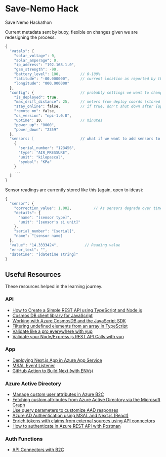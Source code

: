 # Save-Nemo Hack

Save Nemo Hackathon

Current metadata sent by buoy, flexible on changes given we are redesigning the process.

```javascript
{
  "vatals": {
    "solar_voltage": 0,
    "solar_amperage": 0,
    "ip_address": "192.168.1.0",
    "gsm_strength": -90,
    "battery_level": 100,         // 0-100%
    "latitude": "-00.000000",     // current location as reported by the GPS before this transmission
    "longitude": "000.000000"
  },
  "config": {                     // probably settings we want to change using desired properties
    "is_deployed": true,
    "max_drift_distance": 25,     // meters from deploy coords (stored in db)
    "stay_online": false,         // if true, don't shut down after {uptime} minutes on next boot, stay awake
    "remote_on": false,
    "os_version": "npi-1.0.0",
    "uptime": 10,                 // minutes
    "power_up": "0000",
    "power_down": "2359"
  },
  "sensors: [                     // what if we want to add sensors to a buoy? Do we maintain them in DB or in desired props?
    {
      "serial_number": "123456",
      "type": "AIR_PRESSURE",
      "unit": "kilopascal",
      "symbol": "KPa"
    }
    ...
  ]
}
```

Sensor readings are currently stored like this (again, open to ideas):

```javascript
{
  "sensor": {
    "correction_value": 1.002,          // As sensors degrade over time, we multiply the reading by this value, stored for purpose of undo-ing if required
    "details": {
      "name": "[sensor type]",
      "unit": "[sensor's si unit]"
    },
    "serial_number": "[serial]",
    "name": "[sensor name]
  },
  "value": "14.3333424",            // Reading value
  "error_text": "",
  "datetime": "[datetime string]"
}
```

## Useful Resources

These resources helped in the learning journey.

### API

- [How to Create a Simple REST API using TypeScript and Node.js](https://www.section.io/engineering-education/how-to-create-a-simple-rest-api-using-typescript-and-nodejs/)
- [Cosmos DB client library for JavaScript](https://docs.microsoft.com/en-us/javascript/api/overview/azure/cosmos-readme?view=azure-node-latest)
- [Working with Azure CosmosDB and the JavaScript SDK](https://microsoft.github.io/AzureTipsAndTricks/blog/tip204.html)
- [Filtering undefined elements from an array in TypeScript](https://www.benmvp.com/blog/filtering-undefined-elements-from-array-typescript)
- [Validate like a pro everywhere with yup](https://dev.to/buschco/validate-like-a-pro-everywhere-with-yup-2phn)
- [Validate your Node/Express.js REST API Calls with yup](https://javascript.plainenglish.io/validate-your-node-express-js-rest-api-calls-with-yup-5c4080fdae87)

### App

- [Deploying Next.js App in Azure App Service](https://parveensingh.com/next-js-deployment-on-azure-app-service/)
- [MSAL Event Listener](https://github.com/AzureAD/microsoft-authentication-library-for-js/blob/dev/lib/msal-browser/docs/events.md)
- [GitHub Action to Build Next (with ENVs)](https://dev.to/thakkaryash94/build-nextjs-application-using-github-workflow-and-docker-3foj)

### Azure Active Directory

- [Manage custom user attributes in Azure B2C](https://www.locktar.nl/programming/manage-custom-user-attributes-in-azure-b2c/)
- [Fetching custom attributes from Azure Active Directory via the Microsoft Graph](https://www.techmikael.com/2017/11/fetching-custom-attributes-from-azure.html)
- [Use query parameters to customize AAD responses](https://docs.microsoft.com/en-us/graph/query-parameters)
- [Azure AD Authentication using MSAL and Next.js (React)](https://www.daryllukas.me/azure-ad-authentication-using-msal-and-nextjs-react/)
- [Enrich tokens with claims from external sources using API connectors](https://docs.microsoft.com/en-us/azure/active-directory-b2c/add-api-connector-token-enrichment?pivots=b2c-user-flow)
- [How to authenticate in Azure REST API with Postman](https://abcdazure.azurewebsites.net/how-to-authenticate-in-azure-rest-api/)

### Auth Functions

- [API Connectors with B2C](https://github.com/Azure-Samples/active-directory-nodejs-external-identities-api-connector-azure-function-validate)
